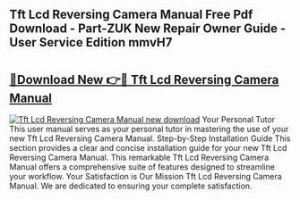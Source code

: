 ## Tft Lcd Reversing Camera Manual Free Pdf Download - Part-ZUK New Repair Owner Guide - User Service Edition mmvH7

# <h2><a href="http://bc98864.oget.top/?id=Tft+Lcd+Reversing+Camera+Manual">🔗Download New 👉🔴 Tft Lcd Reversing Camera Manual</a></h2>

[![Tft Lcd Reversing Camera Manual new download](https://i.imgur.com/5g1atiW.png)](http://bc98864.oget.top/?id=Tft+Lcd+Reversing+Camera+Manual)
Your Personal Tutor This user manual serves as your personal tutor in mastering the use of your new Tft Lcd Reversing Camera Manual. Step-by-Step Installation Guide This section provides a clear and concise installation guide for your new Tft Lcd Reversing Camera Manual. This remarkable Tft Lcd Reversing Camera Manual offers a comprehensive suite of features designed to streamline your workflow. Your Satisfaction is Our Mission Tft Lcd Reversing Camera Manual. We are dedicated to ensuring your complete satisfaction.
